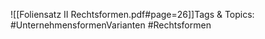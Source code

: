 
![[Foliensatz II Rechtsformen.pdf#page=26]]Tags & Topics:
   #UnternehmensformenVarianten
   #Rechtsformen